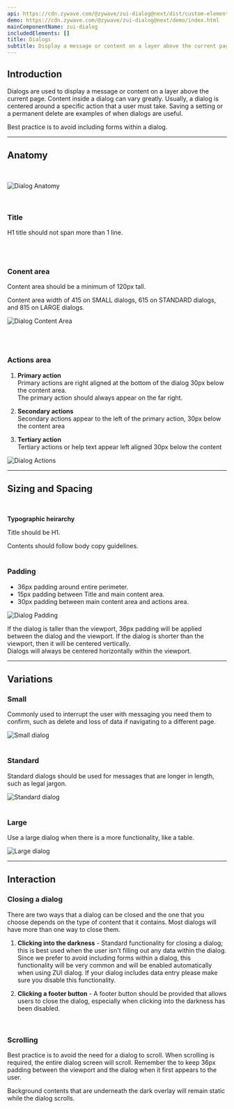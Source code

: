 ```yaml
---
api: https://cdn.zywave.com/@zywave/zui-dialog@next/dist/custom-elements.json
demo: https://cdn.zywave.com/@zywave/zui-dialog@next/demo/index.html
mainComponentName: zui-dialog
includedElements: []
title: Dialogs
subtitle: Display a message or content on a layer above the current page.
---
```


## Introduction

Dialogs are used to display a message or content on a layer above the current page. Content inside a dialog can vary greatly. Usually, a dialog is centered around a specific action that a user must take. Saving a setting or a permanent delete are examples of when dialogs are useful.

Best practice is to avoid including forms within a dialog.

---

## Anatomy

<br>

![Dialog Anatomy](images/components/dialogs/dialog_Anatomy.svg)

<br>

### Title

H1 title should not span more than 1 line.

<br><br>

### Conent area

Content area should be a minimum of 120px tall.

Content area width of 415 on SMALL dialogs, 615 on STANDARD dialogs, and 815 on LARGE dialogs.

![Dialog Content Area](images/components/dialogs/dialog_Minimum_Height.svg)

<br><br>

### Actions area

1. **Primary action**  
   Primary actions are right aligned at the bottom of the dialog 30px below the content area.  
   The primary action should always appear on the far right.

2. **Secondary actions**  
   Secondary actions appear to the left of the primary action, 30px below the content area

3. **Tertiary action**  
   Tertiary actions or help text appear left aligned 30px below the content

![Dialog Actions](images/components/dialogs/dialog_Action_Areas.svg)

---

## Sizing and Spacing

<br>

**Typographic heirarchy**

Title should be H1.

Contents should follow body copy guidelines.
<br><br>

### Padding

- 36px padding around entire perimeter.
- 15px padding between Title and main content area.
- 30px padding between main content area and actions area.

![Dialog Padding](images/components/dialogs/dialog_Padding.svg)

If the dialog is taller than the viewport, 36px padding will be applied between the dialog and the viewport. If the dialog is shorter than the viewport, then it will be centered vertically.  
Dialogs will always be centered horizontally within the viewport.

---

## Variations

### Small

Commonly used to interrupt the user with messaging you need them to confirm, such as delete and loss of data if navigating to a different page.

![Small dialog](images/components/dialogs/dialog_Small.svg)
<br><br>

### Standard

Standard dialogs should be used for messages that are longer in length, such as legal jargon.

![Standard dialog](images/components/dialogs/dialog_Standard.svg)
<br><br>

### Large

Use a large dialog when there is a more functionality, like a table.

![Large dialog](images/components/dialogs/dialog_Large.svg)

---

## Interaction

### Closing a dialog

There are two ways that a dialog can be closed and the one that you choose depends on the type of content that it contains. Most dialogs will have more than one way to close them.

1. **Clicking into the darkness** - Standard functionality for closing a dialog; this is best used when the user isn't filling out any data within the dialog. Since we prefer to avoid including forms within a dialog, this functionality will be very common and will be enabled automatically when using ZUI dialog. If your dialog includes data entry please make sure you disable this functionality.

2. **Clicking a footer button** - A footer button should be provided that allows users to close the dialog, especially when clicking into the darkness has been disabled.  

<br>

### Scrolling

Best practice is to avoid the need for a dialog to scroll. When scrolling is required, the entire dialog screen will scroll. Remember the to keep 36px padding between the viewport and the dialog when it first appears to the user.

Background contents that are underneath the dark overlay will remain static while the dialog scrolls.
